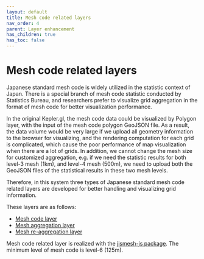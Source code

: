 ```yaml
---
layout: default
title: Mesh code related layers
nav_order: 4
parent: Layer enhancement
has_children: true
has_toc: false
---
```


# Mesh code related layers

Japanese standard mesh code is widely utilized in the statistic context of Japan. There is a special branch of mesh code statistic conducted by Statistics Bureau, and researchers prefer to visualize grid aggregation in the format of mesh code for better visualization performance.

In the original Kepler.gl, the mesh code data could be visualized by Polygon layer, with the input of the mesh code polygon GeoJSON file. 
As a result, the data volume would be very large if we upload all geometry information to the browser for visualizing, and the rendering computation for each grid is complicated, which cause the poor performance of map visualization when there are a lot of grids. In addition, we cannot change the mesh size for customized aggregation, e.g. if we need the statistic results for both level-3 mesh (1km), and level-4 mesh (500m), we need to upload both the GeoJSON files of the statistical results in these two mesh levels.

Therefore, in this system three types of Japanese standard mesh code related layers are developed for better handling and visualizing grid information. 

These layers are as follows: 
- [Mesh code layer](meshcode-layer)
- [Mesh aggregation layer](meshagg-layer)
- [Mesh re-aggregation layer](meshreagg-layer)

Mesh code related layer is realized with the [jismesh-js package](https://github.com/yoshizow/jismesh-js). The minimum level of mesh code is level-6 (125m).



